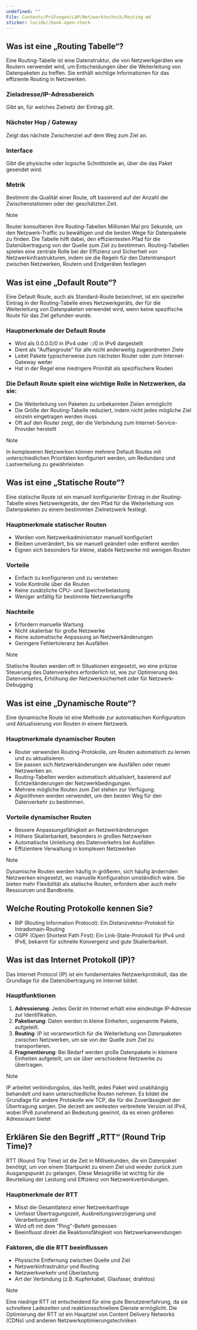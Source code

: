 ```yaml
---
undefined: ""
File: Contents/Prüfungen/LAP/Netzwerktechnik/Routing.md
sticker: lucide//book-open-check
---
```


## Was ist eine „Routing Tabelle“?

Eine Routing-Tabelle ist eine Datenstruktur, die von Netzwerkgeräten wie Routern verwendet wird, um Entscheidungen über die Weiterleitung von Datenpaketen zu treffen. Sie enthält wichtige Informationen für das effiziente Routing in Netzwerken.

### Zieladresse/IP-Adressbereich
Gibt an, für welches Zielnetz der Eintrag gilt.

### Nächster Hop / Gateway
Zeigt das nächste Zwischenziel auf dem Weg zum Ziel an.

### Interface
Gibt die physische oder logische Schnittstelle an, über die das Paket gesendet wird.

### Metrik
Bestimmt die Qualität einer Route, oft basierend auf der Anzahl der Zwischenstationen oder der geschätzten Zeit.

> [!note]
Router konsultieren ihre Routing-Tabellen Millionen Mal pro Sekunde, um den Netzwerk-Traffic zu bewältigen und die besten Wege für Datenpakete zu finden. Die Tabelle hilft dabei, den effizientesten Pfad für die Datenübertragung von der Quelle zum Ziel zu bestimmen. Routing-Tabellen spielen eine zentrale Rolle bei der Effizienz und Sicherheit von Netzwerkinfrastrukturen, indem sie die Regeln für den Datentransport zwischen Netzwerken, Routern und Endgeräten festlegen

## Was ist eine „Default Route“?

Eine Default Route, auch als Standard-Route bezeichnet, ist ein spezieller Eintrag in der Routing-Tabelle eines Netzwerkgeräts, der für die Weiterleitung von Datenpaketen verwendet wird, wenn keine spezifische Route für das Ziel gefunden wurde.

### Hauptmerkmale der Default Route

- Wird als 0.0.0.0/0 in IPv4 oder ::/0 in IPv6 dargestellt
- Dient als "Auffangroute" für alle nicht anderweitig zugeordneten Ziele
- Leitet Pakete typischerweise zum nächsten Router oder zum Internet-Gateway weiter
- Hat in der Regel eine niedrigere Priorität als spezifischere Routen

### Die Default Route spielt eine wichtige Rolle in Netzwerken, da sie: 

- Die Weiterleitung von Paketen zu unbekannten Zielen ermöglicht
- Die Größe der Routing-Tabelle reduziert, indem nicht jedes mögliche Ziel einzeln eingetragen werden muss
- Oft auf den Router zeigt, der die Verbindung zum Internet-Service-Provider herstellt

> [!note]
In komplexeren Netzwerken können mehrere Default Routes mit unterschiedlichen Prioritäten konfiguriert werden, um Redundanz und Lastverteilung zu gewährleisten

## Was ist eine „Statische Route“?

Eine statische Route ist ein manuell konfigurierter Eintrag in der Routing-Tabelle eines Netzwerkgeräts, der den Pfad für die Weiterleitung von Datenpaketen zu einem bestimmten Zielnetzwerk festlegt. 

### Hauptmerkmale statischer Routen

- Werden vom Netzwerkadministrator manuell konfiguriert
- Bleiben unverändert, bis sie manuell geändert oder entfernt werden
- Eignen sich besonders für kleine, stabile Netzwerke mit wenigen Routen

### Vorteile

- Einfach zu konfigurieren und zu verstehen
- Volle Kontrolle über die Routen
- Keine zusätzliche CPU- und Speicherbelastung
- Weniger anfällig für bestimmte Netzwerkangriffe

### Nachteile

- Erfordern manuelle Wartung
- Nicht skalierbar für große Netzwerke
- Keine automatische Anpassung an Netzwerkänderungen
- Geringere Fehlertoleranz bei Ausfällen

> [!note]
Statische Routen werden oft in Situationen eingesetzt, wo eine präzise Steuerung des Datenverkehrs erforderlich ist, wie zur Optimierung des Datenverkehrs, Erhöhung der Netzwerksicherheit oder für Netzwerk-Debugging

## Was ist eine „Dynamische Route“?

Eine dynamische Route ist eine Methode zur automatischen Konfiguration und Aktualisierung von Routen in einem Netzwerk. 

### Hauptmerkmale dynamischer Routen

- Router verwenden Routing-Protokolle, um Routen automatisch zu lernen und zu aktualisieren.
- Sie passen sich Netzwerkänderungen wie Ausfällen oder neuen Netzwerken an.
- Routing-Tabellen werden automatisch aktualisiert, basierend auf Echtzeitänderungen der Netzwerkbedingungen.
- Mehrere mögliche Routen zum Ziel stehen zur Verfügung.
- Algorithmen werden verwendet, um den besten Weg für den Datenverkehr zu bestimmen.

### Vorteile dynamischer Routen

- Bessere Anpassungsfähigkeit an Netzwerkänderungen
- Höhere Skalierbarkeit, besonders in großen Netzwerken
- Automatische Umleitung des Datenverkehrs bei Ausfällen
- Effizientere Verwaltung in komplexen Netzwerken

> [!note]
Dynamische Routen werden häufig in größeren, sich häufig ändernden Netzwerken eingesetzt, wo manuelle Konfiguration umständlich wäre. Sie bieten mehr Flexibilität als statische Routen, erfordern aber auch mehr Ressourcen und Bandbreite.

## Welche Routing Protokolle kennen Sie?

- RIP (Routing Information Protocol): Ein Distanzvektor-Protokoll für Intradomain-Routing
- OSPF (Open Shortest Path First): Ein Link-State-Protokoll für IPv4 und IPv6, bekannt für schnelle Konvergenz und gute Skalierbarkeit.

## Was ist das Internet Protokoll (IP)?

Das Internet Protocol (IP) ist ein fundamentales Netzwerkprotokoll, das die Grundlage für die Datenübertragung im Internet bildet.

### Hauptfunktionen

1. **Adressierung**: Jedes Gerät im Internet erhält eine eindeutige IP-Adresse zur Identifikation. 
2. **Paketierung**: Daten werden in kleine Einheiten, sogenannte Pakete, aufgeteilt. 
3. **Routing**: IP ist verantwortlich für die Weiterleitung von Datenpaketen zwischen Netzwerken, um sie von der Quelle zum Ziel zu transportieren. 
4. **Fragmentierung**: Bei Bedarf werden große Datenpakete in kleinere Einheiten aufgeteilt, um sie über verschiedene Netzwerke zu übertragen. 

> [!note]
IP arbeitet verbindungslos, das heißt, jedes Paket wird unabhängig behandelt und kann unterschiedliche Routen nehmen. Es bildet die Grundlage für andere Protokolle wie TCP, die für die Zuverlässigkeit der Übertragung sorgen. Die derzeit am weitesten verbreitete Version ist IPv4, wobei IPv6 zunehmend an Bedeutung gewinnt, da es einen größeren Adressraum bietet

## Erklären Sie den Begriff „RTT“ (Round Trip Time)?

RTT (Round Trip Time) ist die Zeit in Millisekunden, die ein Datenpaket benötigt, um von einem Startpunkt zu einem Ziel und wieder zurück zum Ausgangspunkt zu gelangen. Diese Messgröße ist wichtig für die Beurteilung der Leistung und Effizienz von Netzwerkverbindungen. 

### Hauptmerkmale der RTT

- Misst die Gesamtlatenz einer Netzwerkanfrage
- Umfasst Übertragungszeit, Ausbreitungsverzögerung und Verarbeitungszeit
- Wird oft mit dem "Ping"-Befehl gemessen
- Beeinflusst direkt die Reaktionsfähigkeit von Netzwerkanwendungen

### Faktoren, die die RTT beeinflussen

- Physische Entfernung zwischen Quelle und Ziel
- Netzwerkinfrastruktur und Routing
- Netzwerkverkehr und Überlastung
- Art der Verbindung (z.B. Kupferkabel, Glasfaser, drahtlos)

> [!note]
Eine niedrige RTT ist entscheidend für eine gute Benutzererfahrung, da sie schnellere Ladezeiten und reaktionsschnellere Dienste ermöglicht. Die Optimierung der RTT ist ein Hauptziel von Content Delivery Networks (CDNs) und anderen Netzwerkoptimierungstechniken